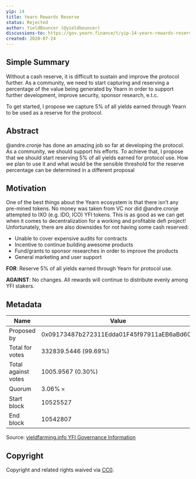```yaml
---
yip: 14
title: Yearn Rewards Reserve
status: Rejected
author: YieldBouncer (@yieldbouncer)
discussions-to: https://gov.yearn.finance/t/yip-14-yearn-rewards-reserve/136
created: 2020-07-24
---
```


## Simple Summary

Without a cash reserve, it is difficult to sustain and improve the protocol
further. As a community, we need to start capturing and reserving a percentage
of the value being generated by Yearn in order to support further development,
improve security, sponsor research, e.t.c.

To get started, I propose we capture 5% of all yields earned through Yearn to be
used as a reserve for the protocol.

## Abstract

@andre.cronje has done an amazing job so far at developing the protocol. As a
community, we should support his efforts. To achieve that, I propose that we
should start reserving 5% of all yields earned for protocol use. How we plan to
use it and what would be the sensible threshold for the reserve percentage can
be determined in a different proposal

## Motivation

One of the best things about the Yearn ecosystem is that there isn’t any
pre-mined tokens. No money was taken from VC nor did @andre.cronje attempted to
IXO (e.g. IDO, ICO) YFI tokens. This is as good as we can get when it comes to
decentralization for a working and profitable defi project! Unfortunately, there
are also downsides for not having some cash reserved:

- Unable to cover expensive audits for contracts
- Incentive to continue building awesome products
- Fund/grants to sponsor researches in order to improve the products
- General marketing and user support

**FOR**: Reserve 5% of all yields earned through Yearn for protocol use.

**AGAINST**: No changes. All rewards will continue to distribute evenly among
YFI stakers.

## Metadata

| Name                | Value                                      |
| ------------------- | ------------------------------------------ |
| Proposed by         | 0x09173487b272311Edda01F45f97911aEB6aBd602 |
| Total for votes     | 332839.5446 (99.69%)                       |
| Total against votes | 1005.9567 (0.30%)                          |
| Quorum              | 3.06% 𐄂                                    |
| Start block         | 10525527                                   |
| End block           | 10542807                                   |

Source:
[yieldfarming.info YFI Governance Information](https://yieldfarming.info/yearn/vote/)

## Copyright

Copyright and related rights waived via
[CC0](https://creativecommons.org/publicdomain/zero/1.0/).

